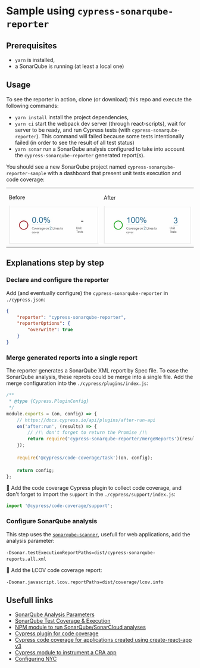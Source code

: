 # Sample using `cypress-sonarqube-reporter`

## Prerequisites

 - `yarn` is installed,
 - a SonarQube is running (at least a local one)

## Usage

To see the reporter in action, clone (or download) this repo and execute the following commands:
 - `yarn install` install the project dependencies,
 - `yarn ci` start the webpack dev server (through react-scripts), wait for server to be ready, and run Cypress tests (with `cypress-sonarqube-reporter`). This command will failed because some tests intentionally failed (in order to see the result of all test status)
 - `yarn sonar` run a SonarQube analysis configured to take into account the `cypress-sonarqube-reporter` generated report(s).

You should see a new SonarQube project named `cypress-sonarqube-reporter-sample` with a dashboard that present unit tests execution and code coverage:

<table align="center">
	<tr>
		<td>
			<p>Before</p>
			<img src="doc/sonarqube-capture-without.jpeg">
		</td>
		<td>
			<p>After</p>
			<img src="doc/sonarqube-capture-with.jpeg">
		</td>
	</tr>
</table>


## Explanations step by step

### Declare and configure the reporter

Add (and eventually configure) the `cypress-sonarqube-reporter` in `./cypress.json`:

```json
{
    "reporter": "cypress-sonarqube-reporter",
    "reporterOptions": {
        "overwrite": true
    }
}
```

### Merge generated reports into a single report

The reporter generates a SonarQube XML report by Spec file. To ease the SonarQube analysis, these reprots could be merge into a single file.
Add the merge configuration into the `./cypress/plugins/index.js`:

```javascript
/**
 * @type {Cypress.PluginConfig}
 */
module.exports = (on, config) => {
    // https://docs.cypress.io/api/plugins/after-run-api
    on('after:run', (results) => {
		// /!\ don't forget to return the Promise /!\
        return require('cypress-sonarqube-reporter/mergeReports')(results);
    });

    require('@cypress/code-coverage/task')(on, config);

    return config;
};
```

:cherries: Add the code coverage Cypress plugin to collect code coverage, and don't forget to import the `support` in the `./cypress/support/index.js`:

```javascript
import '@cypress/code-coverage/support';
```

### Configure SonarQube analysis

This step uses the [`sonarqube-scanner`](https://github.com/bellingard/sonar-scanner-npm), usefull for web applications, add the analysis parameter:

`-Dsonar.testExecutionReportPaths=dist/cypress-sonarqube-reports.all.xml`

:cherries: Add the LCOV code coverage report:

`-Dsonar.javascript.lcov.reportPaths=dist/coverage/lcov.info`

## Usefull links

 - [SonarQube Analysis Parameters](https://docs.sonarqube.org/latest/analysis/analysis-parameters/)
 - [SonarQube Test Coverage & Execution](https://docs.sonarqube.org/latest/analysis/coverage/)
 - [NPM module to run SonarQube/SonarCloud analyses](https://github.com/bellingard/sonar-scanner-npm)
 - [Cypress plugin for code coverage](https://github.com/cypress-io/code-coverage)
 - [Cypress code coverage for applications created using create-react-app v3](https://www.cypress.io/blog/2019/09/05/cypress-code-coverage-for-create-react-app-v3/)
 - [Cypress module to instrument a CRA app](https://github.com/cypress-io/instrument-cra)
 - [Configuring NYC](https://github.com/istanbuljs/nyc#configuring-nyc)
